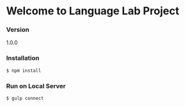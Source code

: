# Welcome to Language Lab Project

### Version
1.0.0

### Installation

```sh
$ npm install
```

### Run on Local Server

```sh
$ gulp connect
```